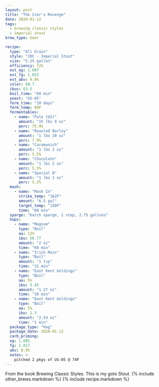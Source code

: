 ```yaml
---
layout: post
title: "The Czar's Revenge"
date: 2020-01-12
tags:
  - brewing classic styles
  - imperial stout
brew_type: beer

recipe:
  type: "All Grain"
  style: "20C - Imperial Stout"
  size: "5.25 gallon"
  efficiency: 72%
  est_og: 1.097
  est_fg: 1.023
  est_abv: 9.8%
  color: 60.7
  ibus: 63.5
  boil_time: "60 min"
  yeast: "US-05"
  ferm_time: "10 days"
  ferm_temp: 68F
  fermentables:
    - name: "Pale (US)"
      amount: "15 lbs 9 oz"
      perc: 75.9%
    - name: "Roasted Barley"
      amount: "1 lbs 10 oz"
      perc: 7.9%
    - name: "Caramunich"
      amount: "1 lbs 2 oz"
      perc: 5.5%
    - name: "Chocolate"
      amount: "1 lbs 2 oz"
      perc: 5.5%
    - name: "Special B"
      amount: "1 lbs 1 oz"
      perc: 5.2%
  mash:
    - name: "Mash In"
      strike_temp: "162F"
      amount: "6.5 gal"
      target_temp: "150F"
      time: "60 min"
  sparge: "batch sparge, 1 step, 2.75 gallons"
  hops:
    - name: "Magnum"
      type: "Boil"
      aa: 12%
      ibu: 56.77
      amount: "2 oz"
      time: "60 min"
    - name: "Irish Moss"
      type: "Boil"
      amount: "1 tsp"
      time: "15 min"
    - name: "East Kent Goldings"
      type: "Boil"
      aa: 5%
      ibu: 5.45
      amount: "1.27 oz"
      time: "10 min"
    - name: "East Kent Goldings"
      type: "Boil"
      aa: 5%
      ibu: 1.3
      amount: "2.54 oz"
      time: "1 min"
  package_type: "Keg"
  package_date: 2020-01-12
  carb_priming:
  og: 1.085
  fg: 1.017
  abv: 8.9%
  notes: >-
    pitched 2 pkgs of US-05 @ 74F
---
```

From the book Brewing Classic Styles. This is my goto Stout.
{% include other_brews.markdown %}
{% include recipe.markdown %}
